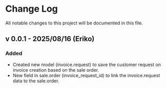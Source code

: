 # Change Log
All notable changes to this project will be documented in this file.

## v 0.0.1 - 2025/08/16 (Eriko)
### Added
- Created new model (invoice.request) to save the customer request on invoice creation based on the sale order.
- New field in sale.order (invoice_request_id) to link the invoice.request data to the sale.order.
